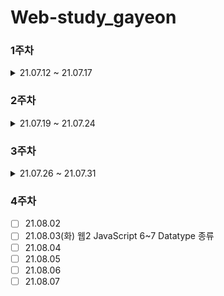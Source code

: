 # Web-study_gayeon

### 1주차
<details>
  <summary>21.07.12 ~ 21.07.17</summary>
  <div markdown=1>
    
> * [x] 21.07.12(월) 1~6 html 기본
> * [x] 21.07.13(화) 7~11 html 줄바꿈, 단락, 이미지 태그 및 속성
> * [x] 21.07.14(수) 12~15 html 부모 자식 태그, 링크, 페이지끼리 링크하고 웹 사이트 만들기
> * [ ] 21.07.15
> * [x] 21.07.16(금) 16~19 인터넷, 서버 개념, Bitnami 를 이용한 Apache 설치
> * [x] 21.07.17(토) 20~22, 앞으로 자신이 배워나가야하는 방향성
  </div>
  </details>

### 2주차
<details>
  <summary>21.07.19 ~ 21.07.24</summary>
  <div markdown=1>
    
> * [x] 21.07.19(월) 웹 부록. 동영상 삽입, 댓글 기능, 채팅 기능, 웹사이트 방문자 분석
> * [ ] 21.07.20
> * [x] 21.07.21(수) 웹2 CSS 1~5 CSS가 나온 배경, style tag, html sytle property
> * [ ] 21.07.22
> * [ ] 21.07.23
> * [x] 21.07.24(토) 웹2 CSS 6 property
  </div>
  </details>

### 3주차
<details>
  <summary>21.07.26 ~ 21.07.31</summary>
  <div markdown=1>
    
> * [x] 21.07.26(월) 웹2 CSS 7,8 selector, box model
> * [x] 21.07.27(화) 웹2 CSS 9~16 div tag, grid, box, media query, code re-use
> * [ ] 21.07.28
> * [x] 21.07.29(목) 웹2 JavaScript 1~3 JavaScript란 무엇인지, script 
> * [x] 21.07.30(금) 웹2 JavaScript 4~5 event, console Js 실행
> * [ ] 21.07.31
  </div>
  </details>

### 4주차
* [ ] 21.08.02
* [ ] 21.08.03(화) 웹2 JavaScript 6~7 Datatype 종류
* [ ] 21.08.04
* [ ] 21.08.05
* [ ] 21.08.06
* [ ] 21.08.07
